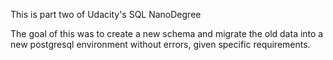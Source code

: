 This is part two of Udacity's SQL NanoDegree

The goal of this was to create a new schema and migrate the old data into a new postgresql environment without errors, given specific requirements.
